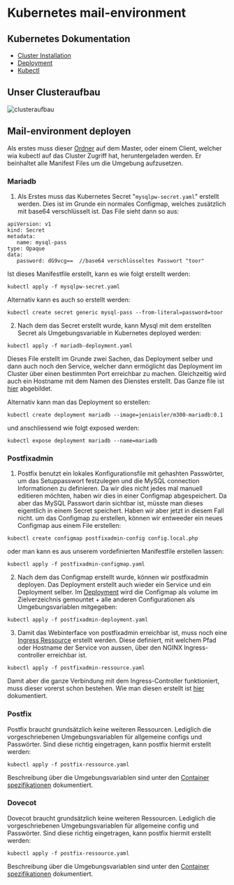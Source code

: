 # Kubernetes mail-environment
## Kubernetes Dokumentation
- [Cluster Installation](https://github.com/baru5201/M300/blob/master/LB03/mail-environment/kubernetes/kubernetes-clusterinstallation.md)
- [Deployment]()
- [Kubectl](https://github.com/baru5201/M300/blob/master/LB03/mail-environment/kubernetes/kubectl.md)

## Unser Clusteraufbau
![clusteraufbau](https://github.com/baru5201/M300/blob/master/LB03/mail-environment/kubernetes/bilder/logisches-diagramm_kubernetes-cluster.png)

## Mail-environment deployen
Als erstes muss dieser [Ordner](https://github.com/baru5201/M300/tree/master/LB03/mail-environment/kubernetes/deployments) auf dem Master, oder einem Client, welcher wia kubectl auf das Cluster Zugriff hat, heruntergeladen werden. Er beinhaltet alle Manifest Files um die Umgebung aufzusetzen.
### Mariadb
1. Als Erstes muss das Kubernetes Secret "`mysqlpw-secret.yaml`" erstellt werden. Dies ist im Grunde ein normales Configmap, welches zusätzlich mit base64 verschlüsselt ist.
Das File sieht dann so aus:
```
apiVersion: v1
kind: Secret
metadata:
   name: mysql-pass
type: Opaque
data:
   password: dG9vcg==  //base64 verschlüsseltes Passwort "toor"
```
Ist dieses Manifestfile erstellt, kann es wie folgt erstellt werden:
```
kubectl apply -f mysqlpw-secret.yaml
```
Alternativ kann es auch so erstellt werden:
```
kubectl create secret generic mysql-pass --from-literal=password=toor
``` 
2. Nach dem das Secret erstellt wurde, kann Mysql mit dem erstellten Secret als Umgebungsvariable in Kubernetes deployed werden:
```
kubectl apply -f mariadb-deployment.yaml
```
Dieses File erstellt im Grunde zwei Sachen, das Deployment selber und dann auch noch den Service, welcher dann ermöglicht das Deployment im Cluster über einen bestimmten Port erreichbar zu machen. Gleichzeitig wird auch ein Hostname mit dem Namen des Dienstes erstellt. Das Ganze file ist [hier](https://github.com/baru5201/M300/blob/master/LB03/mail-environment/kubernetes/deployments/mariadb-deployment.yaml) abgebildet.

Alternativ kann man das Deployment so erstellen:
```
kubectl create deployment mariadb --image=jeniaisler/m300-mariadb:0.1
```
und anschliessend wie folgt exposed werden:
```
kubectl expose deployment mariadb --name=mariadb
```
### Postfixadmin
1. Postfix benutzt ein lokales Konfigurationsfile mit gehashten Passwörter, um das Setuppasswort festzulegen und die MySQL connection Informationen zu definieren. Da wir dies nicht jedes mal manuell editieren möchten, haben wir dies in einer Configmap abgespeichert. Da aber das MySQL Passwort darin sichtbar ist, müsste man dieses eigentlich in einem Secret speichert. Haben wir aber jetzt in diesem Fall nicht.
um das Configmap zu erstellen, können wir entweeder ein neues Configmap aus einem File erstellen:
```
kubectl create configmap postfixadmin-config config.local.php
```
oder man kann es aus unserem vordefinierten Manifestfile erstellen lassen:
```
kubectl apply -f postfixadmin-configmap.yaml
```

2. Nach dem das Configmap erstellt wurde, können wir postfixadmin deployen. Das Deployment erstellt auch wieder ein Service und ein Deployment selber. 
Im [Deployment](https://github.com/baru5201/M300/blob/master/LB03/mail-environment/kubernetes/deployments/postfixadmin-deployment.yaml) wird die Configmap als volume im Zielverzeichnis gemountet + alle anderen Configurationen als Umgebungsvariablen mitgegeben:
```
kubectl apply -f postfixadmin-deployment.yaml
```

3. Damit das Webinterface von postfixadmin erreichbar ist, muss noch eine [Ingress Ressource](https://github.com/baru5201/M300/blob/master/LB03/mail-environment/kubernetes/deployments/postfixadmin-ressource.yaml) erstellt werden. Diese definiert, mit welchem Pfad oder Hostname der Service von aussen, über den NGINX Ingress-controller erreichbar ist.
```
kubectl apply -f postfixadmin-ressource.yaml
```
Damit aber die ganze Verbindung mit dem Ingress-Controller funktioniert, muss dieser vorerst schon bestehen. Wie man diesen erstellt ist [hier](https://github.com/baru5201/M300/blob/master/LB03/mail-environment/kubernetes/kubernetes-clusterinstallation.md#nginx-ingress-deployment) dokumentiert.

### Postfix
Postfix braucht grundsätzlich keine weiteren Ressourcen. Lediglich die vorgeschriebenen Umgebungsvariablen für allgemeine configs und Passwörter. Sind diese richtig eingetragen, kann postfix hiermit erstellt werden:
```
kubectl apply -f postfix-ressource.yaml
```
Beschreibung über die Umgebungsvariablen sind unter den [Container spezifikationen](https://github.com/baru5201/M300/tree/master/LB03/mail-environment/containers/postfix) dokumentiert.

### Dovecot
Dovecot braucht grundsätzlich keine weiteren Ressourcen. Lediglich die vorgeschriebenen Umgebungsvariablen für allgemeine config und Passwörter. Sind diese richtig eingetragen, kann postfix hiermit erstellt werden:
```
kubectl apply -f postfix-ressource.yaml
```
Beschreibung über die Umgebungsvariablen sind unter den [Container spezifikationen](https://github.com/baru5201/M300/tree/master/LB03/mail-environment/containers/dovecot) dokumentiert.


  

